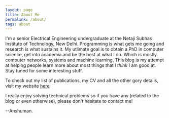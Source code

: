 ```yaml
---
layout: page
title: About Me
permalink: /about/
tags: about
---
```


I'm a senior Electrical Engineering undergraduate at the Netaji Subhas Institute of Technology, New Delhi. Programming is what gets me going and research is what sustains it. My utlimate goal is to obtain a PhD in computer science, get into academia and be the best at what I do. Which is mostly computer networks, systems and machine learning. This blog is my attempt at helping people learn more about most things that I *think* I am good at. Stay tuned for some interesting stuff.

To check out my list of publications, my CV and all the other gory details, visit my website [here](anshuman23.github.io)

I really enjoy solving technical problems so if you have any (related to the blog or even otherwise), please don't hesitate to contact me!  

--Anshuman.
